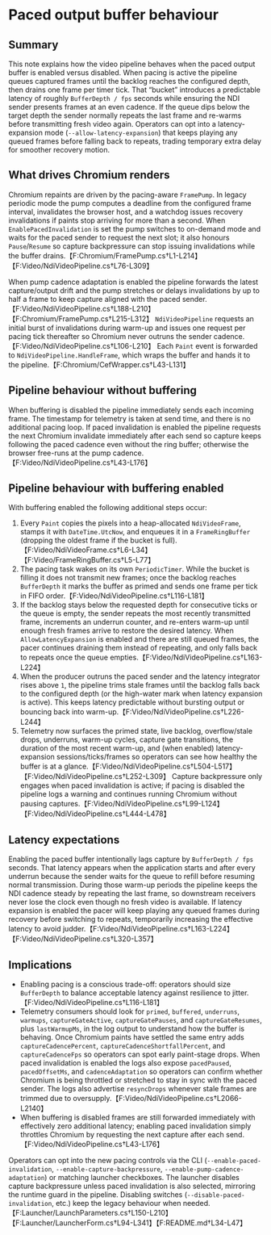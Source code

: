 # Paced output buffer behaviour

## Summary
This note explains how the video pipeline behaves when the paced output buffer is enabled versus disabled. When pacing is active the pipeline queues captured frames until the backlog reaches the configured depth, then drains one frame per timer tick. That “bucket” introduces a predictable latency of roughly `BufferDepth / fps` seconds while ensuring the NDI sender presents frames at an even cadence. If the queue dips below the target depth the sender normally repeats the last frame and re-warms before transmitting fresh video again. Operators can opt into a latency-expansion mode (`--allow-latency-expansion`) that keeps playing any queued frames before falling back to repeats, trading temporary extra delay for smoother recovery motion.

## What drives Chromium renders
Chromium repaints are driven by the pacing-aware `FramePump`. In legacy periodic mode the pump computes a deadline from the configured frame interval, invalidates the browser host, and a watchdog issues recovery invalidations if paints stop arriving for more than a second. When `EnablePacedInvalidation` is set the pump switches to on-demand mode and waits for the paced sender to request the next slot; it also honours `Pause`/`Resume` so capture backpressure can stop issuing invalidations while the buffer drains.【F:Chromium/FramePump.cs†L1-L214】【F:Video/NdiVideoPipeline.cs†L76-L309】

When pump cadence adaptation is enabled the pipeline forwards the latest capture/output drift and the pump stretches or delays invalidations by up to half a frame to keep capture aligned with the paced sender.【F:Video/NdiVideoPipeline.cs†L188-L210】【F:Chromium/FramePump.cs†L215-L312】 `NdiVideoPipeline` requests an initial burst of invalidations during warm-up and issues one request per pacing tick thereafter so Chromium never outruns the sender cadence.【F:Video/NdiVideoPipeline.cs†L106-L210】 Each `Paint` event is forwarded to `NdiVideoPipeline.HandleFrame`, which wraps the buffer and hands it to the pipeline.【F:Chromium/CefWrapper.cs†L43-L131】

## Pipeline behaviour without buffering
When buffering is disabled the pipeline immediately sends each incoming frame. The timestamp for telemetry is taken at send time, and there is no additional pacing loop. If paced invalidation is enabled the pipeline requests the next Chromium invalidate immediately after each send so capture keeps following the paced cadence even without the ring buffer; otherwise the browser free-runs at the pump cadence.【F:Video/NdiVideoPipeline.cs†L43-L176】

## Pipeline behaviour with buffering enabled
With buffering enabled the following additional steps occur:

1. Every `Paint` copies the pixels into a heap-allocated `NdiVideoFrame`, stamps it with `DateTime.UtcNow`, and enqueues it in a `FrameRingBuffer` (dropping the oldest frame if the bucket is full).【F:Video/NdiVideoFrame.cs†L6-L34】【F:Video/FrameRingBuffer.cs†L5-L77】
2. The pacing task wakes on its own `PeriodicTimer`. While the bucket is filling it does not transmit new frames; once the backlog reaches `BufferDepth` it marks the buffer as primed and sends one frame per tick in FIFO order.【F:Video/NdiVideoPipeline.cs†L116-L181】
3. If the backlog stays below the requested depth for consecutive ticks or the queue is empty, the sender repeats the most recently transmitted frame, increments an underrun counter, and re-enters warm-up until enough fresh frames arrive to restore the desired latency. When `AllowLatencyExpansion` is enabled and there are still queued frames, the pacer continues draining them instead of repeating, and only falls back to repeats once the queue empties.【F:Video/NdiVideoPipeline.cs†L163-L224】
4. When the producer outruns the paced sender and the latency integrator rises above `1`, the pipeline trims stale frames until the backlog falls back to the configured depth (or the high-water mark when latency expansion is active). This keeps latency predictable without bursting output or bouncing back into warm-up.【F:Video/NdiVideoPipeline.cs†L226-L244】
5. Telemetry now surfaces the primed state, live backlog, overflow/stale drops, underruns, warm-up cycles, capture gate transitions, the duration of the most recent warm-up, and (when enabled) latency-expansion sessions/ticks/frames so operators can see how healthy the buffer is at a glance.【F:Video/NdiVideoPipeline.cs†L504-L517】【F:Video/NdiVideoPipeline.cs†L252-L309】 Capture backpressure only engages when paced invalidation is active; if pacing is disabled the pipeline logs a warning and continues running Chromium without pausing captures.【F:Video/NdiVideoPipeline.cs†L99-L124】【F:Video/NdiVideoPipeline.cs†L444-L478】

## Latency expectations
Enabling the paced buffer intentionally lags capture by `BufferDepth / fps` seconds. That latency appears when the application starts and after every underrun because the sender waits for the queue to refill before resuming normal transmission. During those warm-up periods the pipeline keeps the NDI cadence steady by repeating the last frame, so downstream receivers never lose the clock even though no fresh video is available. If latency expansion is enabled the pacer will keep playing any queued frames during recovery before switching to repeats, temporarily increasing the effective latency to avoid judder.【F:Video/NdiVideoPipeline.cs†L163-L224】【F:Video/NdiVideoPipeline.cs†L320-L357】

## Implications
* Enabling pacing is a conscious trade-off: operators should size `BufferDepth` to balance acceptable latency against resilience to jitter.【F:Video/NdiVideoPipeline.cs†L116-L181】
* Telemetry consumers should look for `primed`, `buffered`, `underruns`, `warmups`, `captureGateActive`, `captureGatePauses`, and `captureGateResumes`, plus `lastWarmupMs`, in the log output to understand how the buffer is behaving. Once Chromium paints have settled the same entry adds `captureCadencePercent`, `captureCadenceShortfallPercent`, and `captureCadenceFps` so operators can spot early paint-stage drops. When paced invalidation is enabled the logs also expose `pacedPaused`, `pacedOffsetMs`, and `cadenceAdaptation` so operators can confirm whether Chromium is being throttled or stretched to stay in sync with the paced sender. The logs also advertise `resyncDrops` whenever stale frames are trimmed due to oversupply.【F:Video/NdiVideoPipeline.cs†L2066-L2140】
* When buffering is disabled frames are still forwarded immediately with effectively zero additional latency; enabling paced invalidation simply throttles Chromium by requesting the next capture after each send.【F:Video/NdiVideoPipeline.cs†L43-L176】

Operators can opt into the new pacing controls via the CLI (`--enable-paced-invalidation`, `--enable-capture-backpressure`, `--enable-pump-cadence-adaptation`) or matching launcher checkboxes. The launcher disables capture backpressure unless paced invalidation is also selected, mirroring the runtime guard in the pipeline. Disabling switches (`--disable-paced-invalidation`, etc.) keep the legacy behaviour when needed.【F:Launcher/LaunchParameters.cs†L150-L210】【F:Launcher/LauncherForm.cs†L94-L341】【F:README.md†L34-L47】
